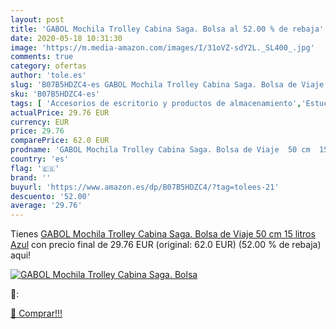 ```yaml
---
layout: post
title: 'GABOL Mochila Trolley Cabina Saga. Bolsa al 52.00 % de rebaja'
date: 2020-05-18 10:31:30
image: 'https://m.media-amazon.com/images/I/31oVZ-sdY2L._SL400_.jpg'
comments: true
category: ofertas
author: 'tole.es'
slug: 'B07B5HDZC4-es GABOL Mochila Trolley Cabina Saga. Bolsa de Viaje 50 cm 15...'
sku: 'B07B5HDZC4-es'
tags: [ 'Accesorios de escritorio y productos de almacenamiento','Estuches escolares','Herramientas de mano para jardinería','Jardinería','Jardín','Material de oficina','Materiales, organizadores y dispensadores de escritorio','Oficina y papelería','Tijeras de podar para jardinería','mochila', ]
actualPrice: 29.76 EUR
currency: EUR
price: 29.76
comparePrice: 62.0 EUR
prodname: 'GABOL Mochila Trolley Cabina Saga. Bolsa de Viaje  50 cm  15 litros  Azul'
country: 'es'
flag: '🇪🇸'
brand: ''
buyurl: 'https://www.amazon.es/dp/B07B5HDZC4/?tag=tolees-21'
descuento: '52.00'
average: '29.76'
---
```


Tienes [GABOL Mochila Trolley Cabina Saga. Bolsa de Viaje  50 cm  15 litros  Azul](https://www.amazon.es/dp/B07B5HDZC4/?tag=tolees-21) con precio final de  29.76 EUR (original: 62.0 EUR) (52.00 %  de rebaja) aqui!

[![GABOL Mochila Trolley Cabina Saga. Bolsa](https://m.media-amazon.com/images/I/31oVZ-sdY2L._SL400_.jpg)](https://www.amazon.es/dp/B07B5HDZC4/?tag=tolees-21)

🔎:


[🛒 Comprar!!!](https://www.amazon.es/dp/B07B5HDZC4/?tag=tolees-21)

